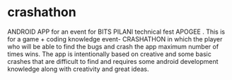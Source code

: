 # crashathon

ANDROID APP for an event for BITS PILANI technical fest APOGEE . This is for a game + coding knowledge event- CRASHATHON in which the player who will be able to find the bugs and crash the app maximum number of times wins. The app is intentionally based on creative and some basic crashes that are difficult to find and requires some android development knowledge along with creativity and great ideas.
